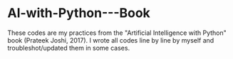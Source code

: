 # AI-with-Python---Book
These codes are my practices from the "Artificial Intelligence with Python" book (Prateek Joshi, 2017).
I wrote all codes line by line by myself and troubleshot/updated them in some cases. 
